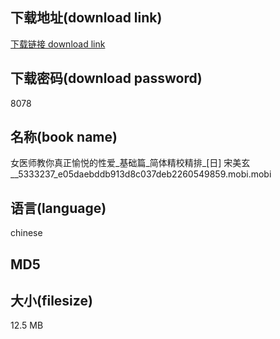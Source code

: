 ## 下载地址(download link)
[下载链接 download link](https://voluble-croquembouche-d321dc.netlify.app/?s=%E5%A5%B3%E5%8C%BB%E5%B8%88%E6%95%99%E4%BD%A0%E7%9C%9F%E6%AD%A3%E6%84%89%E6%82%A6%E7%9A%84%E6%80%A7%E7%88%B1_%E5%9F%BA%E7%A1%80%E7%AF%87_%E7%AE%80%E4%BD%93%E7%B2%BE%E6%A0%A1%E7%B2%BE%E6%8E%92_%5B%E6%97%A5%5D+%E5%AE%8B%E7%BE%8E%E7%8E%84__5333237_e05daebddb913d8c037deb2260549859.mobi)

## 下载密码(download password)
8078

## 名称(book name)
女医师教你真正愉悦的性爱_基础篇_简体精校精排_[日] 宋美玄__5333237_e05daebddb913d8c037deb2260549859.mobi.mobi

## 语言(language)
chinese

## MD5


## 大小(filesize)
12.5 MB
